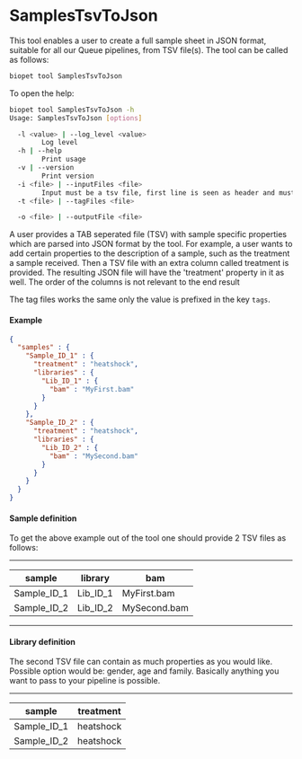 # SamplesTsvToJson

This tool enables a user to create a full sample sheet in JSON format, suitable for all our Queue pipelines, from TSV file(s).
The tool can be called as follows:

~~~ bash
biopet tool SamplesTsvToJson
~~~

To open the help:

~~~ bash
biopet tool SamplesTsvToJson -h
Usage: SamplesTsvToJson [options]

  -l <value> | --log_level <value>
        Log level
  -h | --help
        Print usage
  -v | --version
        Print version
  -i <file> | --inputFiles <file>
        Input must be a tsv file, first line is seen as header and must at least have a 'sample' column, 'library' column is optional, multiple files allowed
  -t <file> | --tagFiles <file>

  -o <file> | --outputFile <file>

~~~

A user provides a TAB seperated file (TSV) with sample specific properties which are parsed into JSON format by the tool.
For example, a user wants to add certain properties to the description of a sample, such as the treatment a sample received. Then a TSV file with an extra column called treatment is provided. 
The resulting JSON file will have the 'treatment' property in it as well. The order of the columns is not relevant to the end result 

The tag files works the same only the value is prefixed in the key `tags`.

#### Example

~~~ json
{
  "samples" : {
    "Sample_ID_1" : {
      "treatment" : "heatshock",
      "libraries" : {
        "Lib_ID_1" : {
          "bam" : "MyFirst.bam"
        }
      }
    },
    "Sample_ID_2" : {
      "treatment" : "heatshock",
      "libraries" : {
        "Lib_ID_2" : {
          "bam" : "MySecond.bam"
        }
      }
    }
  }
}
~~~

#### Sample definition

To get the above example out of the tool one should provide 2 TSV files as follows:

----

| sample        | library | bam         |
| -------       | ------- | ---------   |
|Sample_ID_1    |Lib_ID_1 |MyFirst.bam  |
|Sample_ID_2    |Lib_ID_2 |MySecond.bam |

----

#### Library definition

The second TSV file can contain as much properties as you would like. Possible option would be: gender, age and family.
Basically anything you want to pass to your pipeline is possible.

----

| sample      | treatment |
| ----------- | --------- |
| Sample_ID_1 | heatshock |
| Sample_ID_2 | heatshock |

